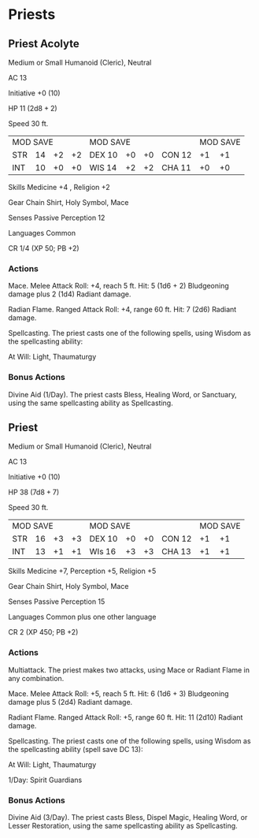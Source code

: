 # Priests

## Priest Acolyte

Medium or Small Humanoid (Cleric), Neutral

AC 13

Initiative  $+0$  (10)

HP 11  $(2\mathrm{d}8 + 2)$

Speed 30 ft.

<table><tr><td colspan="4">MOD SAVE</td><td colspan="4">MOD SAVE</td><td colspan="3">MOD SAVE</td></tr><tr><td>STR</td><td>14</td><td>+2</td><td>+2</td><td>DEX 10</td><td>+0</td><td>+0</td><td>CON 12</td><td>+1</td><td>+1</td><td></td></tr><tr><td>INT</td><td>10</td><td>+0</td><td>+0</td><td>WIS 14</td><td>+2</td><td>+2</td><td>CHA 11</td><td>+0</td><td>+0</td><td></td></tr></table>

Skills Medicine  $+4$ , Religion  $+2$

Gear Chain Shirt, Holy Symbol, Mace

Senses Passive Perception 12

Languages Common

CR 1/4 (XP 50; PB +2)

### Actions

Mace. Melee Attack Roll: +4, reach 5 ft. Hit: 5 (1d6 + 2) Bludgeoning damage plus 2 (1d4) Radiant damage.

Radian Flame. Ranged Attack Roll: +4, range 60 ft. Hit: 7 (2d6) Radiant damage.

Spellcasting. The priest casts one of the following spells, using Wisdom as the spellcasting ability:

At Will: Light, Thaumaturgy

### Bonus Actions

Divine Aid (1/Day). The priest casts Bless, Healing Word, or Sanctuary, using the same spellcasting ability as Spellcasting.

## Priest

Medium or Small Humanoid (Cleric), Neutral

AC 13

Initiative  $+0$  (10)

HP 38  $(7\mathrm{d}8 + 7)$

Speed 30 ft.

<table><tr><td colspan="4">MOD SAVE</td><td colspan="4">MOD SAVE</td><td colspan="3">MOD SAVE</td></tr><tr><td>STR</td><td>16</td><td>+3</td><td>+3</td><td>DEX 10</td><td>+0</td><td>+0</td><td>CON 12</td><td>+1</td><td>+1</td><td></td></tr><tr><td>INT</td><td>13</td><td>+1</td><td>+1</td><td>WIs 16</td><td>+3</td><td>+3</td><td>CHA 13</td><td>+1</td><td>+1</td><td></td></tr></table>

Skills Medicine +7, Perception +5, Religion +5

Gear Chain Shirt, Holy Symbol, Mace

Senses Passive Perception 15

Languages Common plus one other language

CR 2 (XP 450; PB +2)

### Actions

Multiattack. The priest makes two attacks, using Mace or Radiant Flame in any combination.

Mace. Melee Attack Roll: +5, reach 5 ft. Hit: 6 (1d6 + 3) Bludgeoning damage plus 5 (2d4) Radiant damage.

Radiant Flame. Ranged Attack Roll: +5, range 60 ft. Hit: 11 (2d10) Radiant damage.

Spellcasting. The priest casts one of the following spells, using Wisdom as the spellcasting ability (spell save DC 13):

At Will: Light, Thaumaturgy

1/Day: Spirit Guardians

### Bonus Actions

Divine Aid (3/Day). The priest casts Bless, Dispel Magic, Healing Word, or Lesser Restoration, using the same spellcasting ability as Spellcasting.
